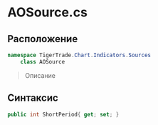 
# AOSource.cs
## Расположение
```csharp
namespace TigerTrade.Chart.Indicators.Sources  
    class AOSource
```

> Описание

## Синтаксис
```csharp
public int ShortPeriod{ get; set; }
```
